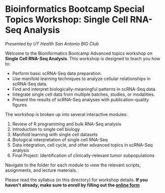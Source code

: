 # Bioinformatics Bootcamp Special Topics Workshop: **Single Cell RNA-Seq Analysis**
*Presented by UT Health San Antonio BIG Club*

Welcome to the Bioinformatics Bootcamp Advanced topics workshop on **Single Cell RNA-Seq Analysis**. This workshop is designed to teach you how to:
- Perform basic scRNA-Seq data preparation.
- Use manifold learning techniques to analyze cellular relationships in scRNA-Seq data.
- Find and interpret biologically-meaningful patterns in scRNA-Seq data.
- Integrate single cell data from multiple batches, studies, or modalities. 
- Present the results of scRNA-Seq analyses with publication-quality figures.

The workshop is broken up into several interactive modules:
1. Review of R programming and bulk RNA-Seq analysis 
2. Introduction to single cell biology 
3. Manifold learning with single cell datasets
4. Biological interpretation of single cell RNA-Seq
5. Data integration, cell cycle, and other advanced topics in scRNA-Seq analysis
6. Final Project: Identification of clinically-relevant tumor subpopulations

Navigate to the folder for each module to view the relevant scripts, assignments, and lecture materials. 

Please read the syllabus (in this directory) for workshop details. **If you haven't already, make sure to enroll by filling out the [online form](tiny.cc/single-cell-bootcamp)**
